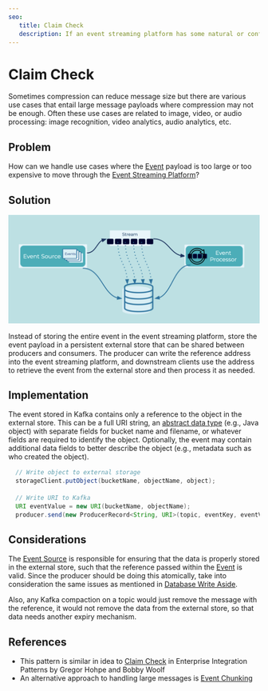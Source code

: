 ```yaml
---
seo:
   title: Claim Check
   description: If an event streaming platform has some natural or configured size limit for the events, instead of storing the entire event, just store a reference to the event
---
```


# Claim Check

Sometimes compression can reduce message size but there are various use cases that entail large message payloads where compression may not be enough.
Often these use cases are related to image, video, or audio processing: image recognition, video analytics, audio analytics, etc.

## Problem

How can we handle use cases where the [Event](../event/event.md) payload is too large or too expensive to move through the [Event Streaming Platform](../event-stream/event-streaming-platform.md)?

## Solution

![claim-check](../img/claim-check.png)

Instead of storing the entire event in the event streaming platform, store the event payload in a persistent external store that can be shared between producers and consumers.
The producer can write the reference address into the event streaming platform, and downstream clients use the address to retrieve the event from the external store and then process it as needed.

## Implementation

The event stored in Kafka contains only a reference to the object in the external store.
This can be a full URI string, an [abstract data type](https://en.wikipedia.org/wiki/Abstract_data_type) (e.g., Java object) with separate fields for bucket name and filename, or whatever fields are required to identify the object. Optionally, the event may contain additional data fields to better describe the object (e.g., metadata such as who created the object).

```java
  // Write object to external storage
  storageClient.putObject(bucketName, objectName, object);

  // Write URI to Kafka
  URI eventValue = new URI(bucketName, objectName);
  producer.send(new ProducerRecord<String, URI>(topic, eventKey, eventValue));
```

## Considerations

The [Event Source](../event-source/event-source.md) is responsible for ensuring that the data is properly stored in the external store, such that the reference passed within the [Event](../event/event.md) is valid.
Since the producer should be doing this atomically, take into consideration the same issues as mentioned in [Database Write Aside](../event-source/database-write-aside.md).

Also, any Kafka compaction on a topic would just remove the message with the reference, it would not remove the data from the external store, so that data needs another expiry mechanism.

## References
* This pattern is similar in idea to [Claim Check](https://www.enterpriseintegrationpatterns.com/patterns/messaging/StoreInLibrary.html) in Enterprise Integration Patterns by Gregor Hohpe and Bobby Woolf
* An alternative approach to handling large messages is [Event Chunking](../event-processing/chunking.md)
